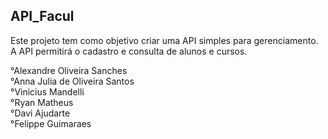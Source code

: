 ## API_Facul

Este projeto tem como objetivo criar uma API simples para gerenciamento. A API permitirá o cadastro e consulta de alunos e cursos.

°Alexandre Oliveira Sanches<br>
°Anna Julia de Oliveira Santos<br>
°Vinicius Mandelli<br>
°Ryan Matheus<br>
°Davi Ajudarte<br>
°Felippe Guimaraes<br>
